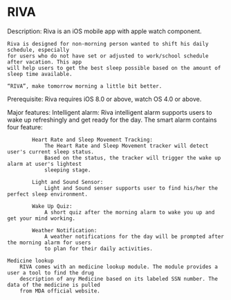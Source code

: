 # RIVA
Description:
    Riva is an iOS mobile app with apple watch component.
    
    Riva is designed for non-morning person wanted to shift his daily schedule, especially 
    for users who do not have set or adjusted to work/school schedule after vacation. This app 
    will help users to get the best sleep possible based on the amount of sleep time available.
    
    “RIVA”, make tomorrow morning a little bit better.
  
Prerequisite:
    Riva requires iOS 8.0 or above, watch OS 4.0 or above.

Major features: 
    Intelligent alarm:
        Riva intelligent alarm supports users to wake up refreshingly and get ready for the day. 
        The smart alarm contains four feature:           
        
            Heart Rate and Sleep Movement Tracking:
                The Heart Rate and Sleep Movement tracker will detect user's current sleep status. 
                Based on the status, the tracker will trigger the wake up alarm at user's lightest
                sleeping stage.
            
            Light and Sound Sensor:
                Light and Sound senser supports user to find his/her the perfect sleep environment.
            
            Wake Up Quiz:
                A short quiz after the morning alarm to wake you up and get your mind working.
            
            Weather Notification:
                A weather notifications for the day will be prompted after the morning alarm for users
                to plan for their daily activities. 
        
    Medicine lookup
        RIVA comes with an medicine lookup module. The module provides a user a tool to find the drug 
        description of any Medicine based on its labeled SSN number. The data of the medicine is pulled
        from MDA official website.
